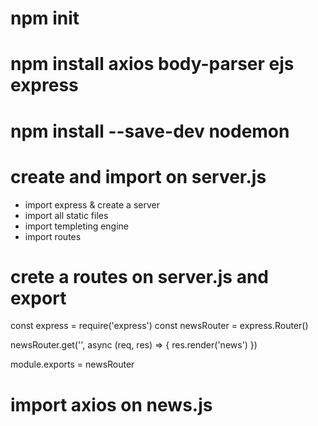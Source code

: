 # npm init

# npm install axios body-parser ejs express

# npm install --save-dev nodemon

# create and import on server.js

- import express & create a server
- import all static files
- import templeting engine
- import routes

# crete a routes on server.js and export

const express = require('express')
const newsRouter = express.Router()

newsRouter.get('', async (req, res) => {
res.render('news')
})

module.exports = newsRouter

# import axios on news.js
